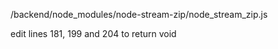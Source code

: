 /backend/node_modules/node-stream-zip/node_stream_zip.js

edit lines 181, 199 and 204 to return void